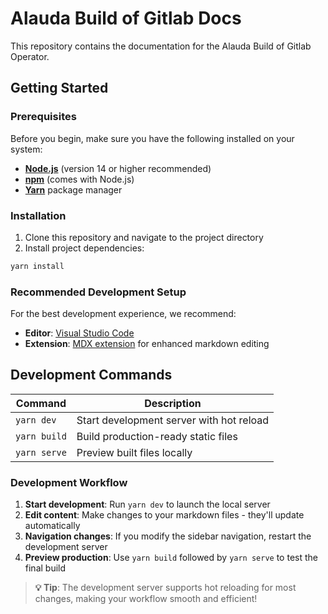 # Alauda Build of Gitlab Docs

This repository contains the documentation for the Alauda Build of Gitlab Operator.

## Getting Started

### Prerequisites

Before you begin, make sure you have the following installed on your system:

- **[Node.js](https://nodejs.org/en/)** (version 14 or higher recommended)
- **[npm](https://www.npmjs.com/)** (comes with Node.js)
- **[Yarn](https://yarnpkg.com/)** package manager

### Installation

1. Clone this repository and navigate to the project directory
2. Install project dependencies:

```bash
yarn install
```

### Recommended Development Setup

For the best development experience, we recommend:

- **Editor**: [Visual Studio Code](https://code.visualstudio.com/)
- **Extension**: [MDX extension](https://marketplace.visualstudio.com/items?itemName=unifiedjs.vscode-mdx) for enhanced markdown editing

## Development Commands

| Command | Description |
|---------|-------------|
| `yarn dev` | Start development server with hot reload |
| `yarn build` | Build production-ready static files |
| `yarn serve` | Preview built files locally |

### Development Workflow

1. **Start development**: Run `yarn dev` to launch the local server
2. **Edit content**: Make changes to your markdown files - they'll update automatically
3. **Navigation changes**: If you modify the sidebar navigation, restart the development server
4. **Preview production**: Use `yarn build` followed by `yarn serve` to test the final build

> **💡 Tip**: The development server supports hot reloading for most changes, making your workflow smooth and efficient!
